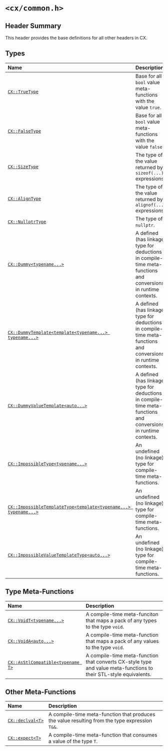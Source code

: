 # `<cx/common.h>`
## Header Summary
This header provides the base definitions for all other headers in CX.

## Types
| Name | Description |
| :- | :- |
| [`CX::TrueType`](./cx_common_h/true_type.md) | Base for all `bool` value meta-functions with the value `true`. |
| [`CX::FalseType`](./cx_common_h/false_type.md) | Base for all `bool` value meta-functions with the value `false`. |
| [`CX::SizeType`](./cx_common_h/size_type.md) | The type of the value returned by `sizeof(...)` expressions. |
| [`CX::AlignType`](./cx_common_h/align_type.md) | The type of the value returned by `alignof(...)` expressions. |
| [`CX::NullptrType`](./cx_common_h/nullptr_type.md) | The type of `nullptr`. |
| [`CX::Dummy<typename...>`](./cx_common_h/dummy.md) | A defined (has linkage) type for deductions in compile-time meta-functions and conversions in runtime contexts. |
| [`CX::DummyTemplate<template<typename...> typename...>`](./cx_common_h/dummy_template.md) | A defined (has linkage) type for deductions in compile-time meta-functions and conversions in runtime contexts. |
| [`CX::DummyValueTemplate<auto...>`](./cx_common_h/dummy_value_template.md) | A defined (has linkage) type for deductions in compile-time meta-functions and conversions in runtime contexts. |
| [`CX::ImpossibleType<typename...>`](./cx_common_h/impossible_type.md) | An undefined (no linkage) type for compile-time meta-functions. |
| [`CX::ImpossibleTemplateType<template<typename...> typename...>`](./cx_common_h/impossible_template_type.md) | An undefined (no linkage) type for compile-time meta-functions. |
| [`CX::ImpossibleValueTemplateType<auto...>`](./cx_common_h/impossible_value_template_type.md) | An undefined (no linkage) type for compile-time meta-functions. |

## Type Meta-Functions
| Name | Description |
| :- | :- |
| [`CX::VoidT<typename...>`](./cx_common_h/void_t.md) |A compile-time meta-funciton that maps a pack of any types to the type `void`. |
| [`CX::VoidA<auto...>`](./cx_common_h/void_a.md) | A compile-time meta-function that maps a pack of any values to the type `void`. |
| [`CX::AsStlCompatible<typename T>`](./cx_common_h/as_stl_compatible.md) | A compile-time meta-function that converts CX-style type and value meta-functions to their STL-style equivalents. |

## Other Meta-Functions
| Name | Description |
| :- | :- |
| [`CX::declval<T>`](./cx_common_h/declval.md) | A compile-time meta-function that produces the value resulting from the type expression `T&&`. |
| [`CX::expect<T>`](./cx_common_h/expect.md) | A compile-time meta-function that consumes a value of the type `T`. |
